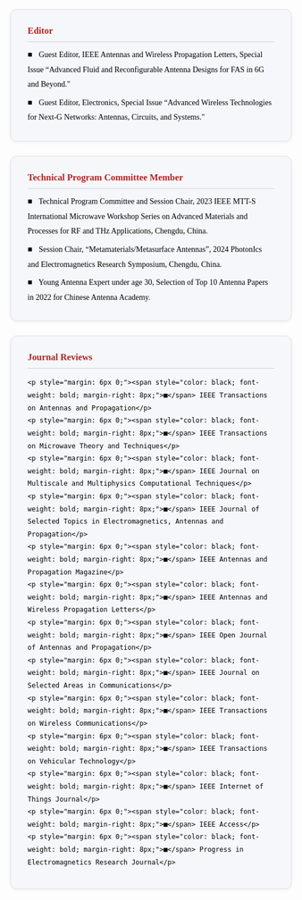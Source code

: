 <div style="font-family: Georgia, Cambria, 'Times New Roman', serif; color: #000000; line-height: 1.9; word-break: keep-all;">

  <!-- ======= Editor ======= -->
  <div style="background-color: #f5f7fa; padding: 22px 30px; margin-bottom: 26px; border-radius: 12px; border: 1px solid #e0e0e0; box-shadow: 0 2px 6px rgba(0,0,0,0.05); transition: all 0.25s ease-in-out;">
    <h3 style="color: #B22222; font-family: Georgia, Cambria, 'Times New Roman', serif; margin-top: 0; margin-bottom: 10px; border-bottom: 1px solid #d0d0d0; padding-bottom: 4px;">
      Editor
    </h3>
     <p style="margin: 6px 0;">
      <span style="color: black; font-weight: bold; margin-right: 8px;">■</span>
      Guest Editor, IEEE Antennas and Wireless Propagation Letters, Special Issue “Advanced Fluid and Reconfigurable Antenna Designs for FAS in 6G and Beyond."
    </p>
    <p style="margin: 6px 0;">
      <span style="color: black; font-weight: bold; margin-right: 8px;">■</span>
      Guest Editor, Electronics, Special Issue “Advanced Wireless Technologies for Next-G Networks: Antennas, Circuits, and Systems."
    </p>
  </div>

  <!-- ======= Technical Program Committee Member ======= -->
  <div style="background-color: #f5f7fa; padding: 22px 30px; margin-bottom: 26px; border-radius: 12px; border: 1px solid #e0e0e0; box-shadow: 0 2px 6px rgba(0,0,0,0.05); transition: all 0.25s ease-in-out;">
    <h3 style="color: #B22222; font-family: Georgia, Cambria, 'Times New Roman', serif; margin-top: 0; margin-bottom: 10px; border-bottom: 1px solid #d0d0d0; padding-bottom: 4px;">
      Technical Program Committee Member
    </h3>
    <p style="margin: 6px 0;">
      <span style="color: black; font-weight: bold; margin-right: 8px;">■</span>
      Technical Program Committee and Session Chair, 2023 IEEE MTT-S International Microwave Workshop Series on Advanced Materials and Processes for RF and THz Applications, Chengdu, China.
    </p>
    <p style="margin: 6px 0;">
      <span style="color: black; font-weight: bold; margin-right: 8px;">■</span>
      Session Chair, “Metamaterials/Metasurface Antennas”, 2024 PhotonIcs and Electromagnetics Research Symposium, Chengdu, China.
    </p>
    <p style="margin: 6px 0;">
      <span style="color: black; font-weight: bold; margin-right: 8px;">■</span>
      Young Antenna Expert under age 30, Selection of Top 10 Antenna Papers in 2022 for Chinese Antenna Academy.
    </p>
  </div>

  <!-- ======= Journal Reviews ======= -->
  <div style="background-color: #f5f7fa; padding: 22px 30px; margin-bottom: 10px; border-radius: 12px; border: 1px solid #e0e0e0; box-shadow: 0 2px 6px rgba(0,0,0,0.05); transition: all 0.25s ease-in-out;">
    <h3 style="color: #B22222; font-family: Georgia, Cambria, 'Times New Roman', serif; margin-top: 0; margin-bottom: 10px; border-bottom: 1px solid #d0d0d0; padding-bottom: 4px;">
      Journal Reviews
    </h3>

    <p style="margin: 6px 0;"><span style="color: black; font-weight: bold; margin-right: 8px;">■</span> IEEE Transactions on Antennas and Propagation</p>
    <p style="margin: 6px 0;"><span style="color: black; font-weight: bold; margin-right: 8px;">■</span> IEEE Transactions on Microwave Theory and Techniques</p>
    <p style="margin: 6px 0;"><span style="color: black; font-weight: bold; margin-right: 8px;">■</span> IEEE Journal on Multiscale and Multiphysics Computational Techniques</p>
    <p style="margin: 6px 0;"><span style="color: black; font-weight: bold; margin-right: 8px;">■</span> IEEE Journal of Selected Topics in Electromagnetics, Antennas and Propagation</p>
    <p style="margin: 6px 0;"><span style="color: black; font-weight: bold; margin-right: 8px;">■</span> IEEE Antennas and Propagation Magazine</p>
    <p style="margin: 6px 0;"><span style="color: black; font-weight: bold; margin-right: 8px;">■</span> IEEE Antennas and Wireless Propagation Letters</p>
    <p style="margin: 6px 0;"><span style="color: black; font-weight: bold; margin-right: 8px;">■</span> IEEE Open Journal of Antennas and Propagation</p>
    <p style="margin: 6px 0;"><span style="color: black; font-weight: bold; margin-right: 8px;">■</span> IEEE Journal on Selected Areas in Communications</p>
    <p style="margin: 6px 0;"><span style="color: black; font-weight: bold; margin-right: 8px;">■</span> IEEE Transactions on Wireless Communications</p>
    <p style="margin: 6px 0;"><span style="color: black; font-weight: bold; margin-right: 8px;">■</span> IEEE Transactions on Vehicular Technology</p>
    <p style="margin: 6px 0;"><span style="color: black; font-weight: bold; margin-right: 8px;">■</span> IEEE Internet of Things Journal</p>
    <p style="margin: 6px 0;"><span style="color: black; font-weight: bold; margin-right: 8px;">■</span> IEEE Access</p>
    <p style="margin: 6px 0;"><span style="color: black; font-weight: bold; margin-right: 8px;">■</span> Progress in Electromagnetics Research Journal</p>
  </div>

</div>
